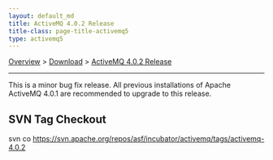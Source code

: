 ```yaml
---
layout: default_md
title: ActiveMQ 4.0.2 Release 
title-class: page-title-activemq5
type: activemq5
---
```


[Overview](overview) > [Download](download) > [ActiveMQ 4.0.2 Release](activemq-402-release)

------------------

This is a minor bug fix release. All previous installations of Apache ActiveMQ 4.0.1 are recommended to upgrade to this release.

SVN Tag Checkout
----------------

svn co https://svn.apache.org/repos/asf/incubator/activemq/tags/activemq-4.0.2 